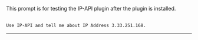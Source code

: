 This prompt is for testing the IP-API plugin after the plugin is installed.
<br><br>
```
Use IP-API and tell me about IP Address 3.33.251.168.
```
---

